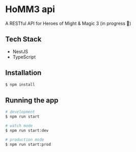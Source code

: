 # HoMM3 api

A RESTful API for Heroes of Might & Magic 3 (in progress 🔨)

## Tech Stack

- NestJS
- TypeScript

## Installation

```bash
$ npm install
```

## Running the app

```bash
# development
$ npm run start

# watch mode
$ npm run start:dev

# production mode
$ npm run start:prod
```
